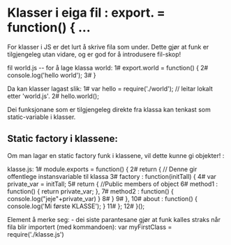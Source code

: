 # Klasser i eiga fil : export.<funk navn> = function() { ...
For klasser i JS er det lurt å skrive fila som under. Dette gjør at funk er
tilgjengeleg utan vidare, og er god for å introdusere fil-skop!

fil world.js -- for å lage klassa world:
1#  export.world = function() {
2#      console.log('hello world');
3#  }

Da kan klasser lagast slik:
1#  var hello = require('./world');   // leitar lokalt etter 'world.js'. 
2#  hello.world();

Dei funksjonane som er tilgjengeleg direkte fra klassa kan tenkast som static-variable i klasser.

## Static factory i klassene:
Om man lagar en static factory funk i klassene, vil dette kunne gi objekter! :

klasse.js:
1#  module.exports = function() {
2#      return {    // Denne gir offentlege instansvariable til klassa
3#          factory : function(initTall) { 
4#              var private_var = initTall;
5#              return { //Public members of object
6#                  method1 : function() { return private_var; },
7#                  method2 : function() { console.log("jeje"+private_var) }
8#              }
9#          },
10#         about : function() { console.log('Mi første KLASSE'); }
11#     };
12# }();

Element å merke seg:
    - dei siste parantesane gjør at funk kalles straks når fila blir importert
    (med kommandoen):
        var myFirstClass = require('./klasse.js')


